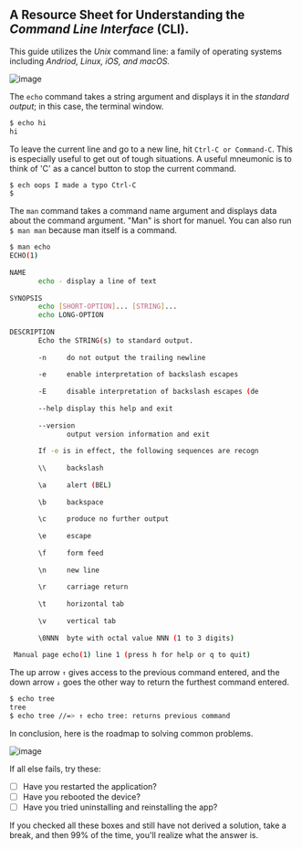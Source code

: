 ## A Resource Sheet for Understanding the _Command Line Interface_ (CLI).

This guide utilizes the _Unix_ command line: a family of operating systems including _Andriod, Linux, iOS, and macOS._ 

![image](https://user-images.githubusercontent.com/65037987/110254989-94342c80-7f5f-11eb-96cb-4f3704351d4c.png)

The `echo` command takes a string argument and displays it in the _standard output_; in this case, the terminal window. 
```bash
$ echo hi
hi 
```

To leave the current line and go to a new line, hit `Ctrl-C or Command-C`. This is especially useful to get out of tough situations. A useful mneumonic is to think of 'C' as a cancel button to stop the current command. 
```bash
$ ech oops I made a typo Ctrl-C
$ 
```

The `man` command takes a command name argument and displays data about the command argument. "Man" is short for manuel. You can also run `$ man man` because man itself is a command. 
```bash
$ man echo
ECHO(1)                                                      
                                                             
NAME                                                         
       echo - display a line of text                         
                                                             
SYNOPSIS                                                     
       echo [SHORT-OPTION]... [STRING]...                    
       echo LONG-OPTION                                      
                                                             
DESCRIPTION                                                  
       Echo the STRING(s) to standard output.                
                                                             
       -n     do not output the trailing newline             
                                                             
       -e     enable interpretation of backslash escapes     
                                                             
       -E     disable interpretation of backslash escapes (de
                                                             
       --help display this help and exit                     
                                                             
       --version                                             
              output version information and exit            
                                                             
       If -e is in effect, the following sequences are recogn
                                                             
       \\     backslash                                      
                                                             
       \a     alert (BEL)                                    
                                                             
       \b     backspace                                      
                                                             
       \c     produce no further output                      
                                                             
       \e     escape                                         
                                                             
       \f     form feed                                      
                                                             
       \n     new line                                       
                                                             
       \r     carriage return                                
                                                             
       \t     horizontal tab                                 
                                                             
       \v     vertical tab                                   
                                                             
       \0NNN  byte with octal value NNN (1 to 3 digits)      
                                                             
 Manual page echo(1) line 1 (press h for help or q to quit)  
```
The up arrow `↑` gives access to the previous command entered, and the down arrow `↓` goes the other way to return the furthest command entered. 
```bash
$ echo tree
tree
$ echo tree //=> ↑ echo tree: returns previous command
```

In conclusion, here is the roadmap to solving common problems. 

![image](https://user-images.githubusercontent.com/65037987/110256744-89ca6080-7f68-11eb-8c3c-41d9e5721e56.png)

If all else fails, try these:
* [ ] Have you restarted the application?
* [ ] Have you rebooted the device?
* [ ] Have you tried uninstalling and reinstalling the app?

If you checked all these boxes and still have not derived a solution, take a break, and then 99% of the time, you'll realize what the answer is. 
